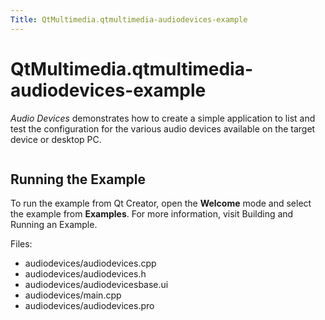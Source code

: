 ```yaml
---
Title: QtMultimedia.qtmultimedia-audiodevices-example
---
```


# QtMultimedia.qtmultimedia-audiodevices-example

<span class="subtitle"></span>
<!-- $$$audiodevices-description -->
<p><i>Audio Devices</i> demonstrates how to create a simple application to list and test the configuration for the various audio devices available on the target device or desktop PC.</p>
<p class="centerAlign"><img src="https://developer.ubuntu.com/static/devportal_uploaded/a880761e-e28f-4f8e-97fe-7187c365844e-../qtmultimedia-audiodevices-example/images/audiodevices.png" alt="" /></p>
<h2 id="running-the-example">Running the Example</h2>
<p>To run the example from Qt Creator, open the <b>Welcome</b> mode and select the example from <b>Examples</b>. For more information, visit Building and Running an Example.</p>
<p>Files:</p>
<ul>
<li>audiodevices/audiodevices.cpp</li>
<li>audiodevices/audiodevices.h</li>
<li>audiodevices/audiodevicesbase.ui</li>
<li>audiodevices/main.cpp</li>
<li>audiodevices/audiodevices.pro</li>
</ul>
<!-- @@@audiodevices -->
